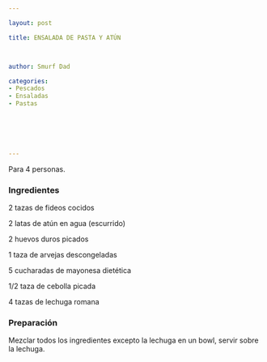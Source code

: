 ```yaml
---

layout: post

title: ENSALADA DE PASTA Y ATÚN



author: Smurf Dad

categories:
- Pescados
- Ensaladas
- Pastas






---
```


Para 4 personas.

<h3>Ingredientes</h3>

2 tazas de fideos cocidos

2 latas de atún en agua (escurrido)

2 huevos duros picados

1 taza de arvejas descongeladas

5 cucharadas de mayonesa dietética

1/2 taza de cebolla picada

4 tazas de lechuga romana

<h3>Preparación</h3>

Mezclar todos los ingredientes excepto la lechuga en un bowl, servir sobre la lechuga.